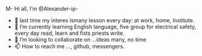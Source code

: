 M- Hi all, I’m @Alexander-ip-
- 👀 last time my interes ismany lesson every day: at work, home, Institute. 
- 🌱 I’m currently learning English language, five group for electrical safety, every day read, learn and fists priests write.   
- 💞️ I’m looking to collaborate on ...ideas many, no time
- 📫 How to reach me ..., github, messengers.
